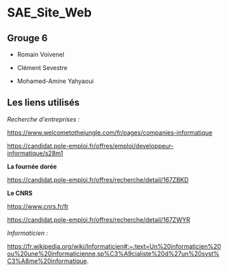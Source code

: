 # SAE_Site_Web

## Grouge 6

- Romain Voivenel

- Clément Sevestre

- Mohamed-Amine Yahyaoui

## Les liens utilisés

*Recherche d'entreprises :*

https://www.welcometothejungle.com/fr/pages/companies-informatique

https://candidat.pole-emploi.fr/offres/emploi/developpeur-informatique/s28m1

__La fournée dorée__

https://candidat.pole-emploi.fr/offres/recherche/detail/167ZBKD

__Le CNRS__

https://www.cnrs.fr/fr

https://candidat.pole-emploi.fr/offres/recherche/detail/167ZWYR

*Informaticien :*

https://fr.wikipedia.org/wiki/Informaticien#:~:text=Un%20informaticien%20ou%20une%20informaticienne,sp%C3%A9cialiste%20d%27un%20syst%C3%A8me%20informatique.